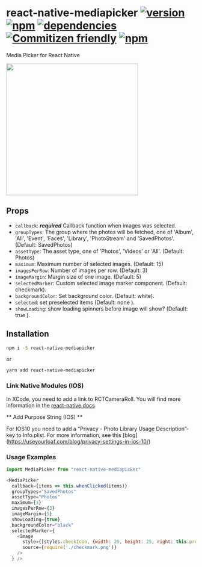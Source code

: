 # react-native-mediapicker [![version](https://img.shields.io/npm/v/react-native-mediapicker.svg?maxAge=1000&style=flat-square)](https://www.npmjs.org/package/react-native-mediapicker) [![npm](https://img.shields.io/npm/dt/express.svg?maxAge=1000&style=flat-square)](https://www.npmjs.org/package/react-native-mediapicker) [![dependencies](https://david-dm.org/stoffern/react-native-mediapicker.svg?maxAge=1000&style=flat-square)](https://david-dm.org/stoffern/react-native-mediapicker) [![Commitizen friendly](https://img.shields.io/badge/commitizen-friendly-brightgreen.svg?maxAge=2592000&style=flat-square)](http://commitizen.github.io/cz-cli/) [![npm](https://img.shields.io/npm/l/react-native-mediapicker.svg?maxAge=2592000&style=flat-square)]()


Media Picker for React Native


<img src="https://raw.githubusercontent.com/stoffern/react-native-mediapicker/master/demo/demo.gif" width="350">

## Props

- `callback`: ***required*** Callback function when images was selected.
- `groupTypes`: The group where the photos will be fetched, one of 'Album', 'All', 'Event', 'Faces', 'Library', 'PhotoStream' and 'SavedPhotos'. (Default: SavedPhotos)
- `assetType`: The asset type, one of 'Photos', 'Videos' or 'All'. (Default: Photos)
- `maximum`: Maximum number of selected images. (Default: 15)
- `imagesPerRow`: Number of images per row. (Default: 3)
- `imageMargin`: Margin size of one image. (Default: 5)
- `selectedMarker`: Custom selected image marker component. (Default: checkmark).
- `backgroundColor`: Set background color. (Default: white).
- `selected`: set preselected items (Default: none ).
- `showLoading`: show loading spinners before image will show? (Default: true ).


## Installation

```bash
npm i -S react-native-mediapicker
```
or
```bash
yarn add react-native-mediapicker
```

### Link Native Modules (IOS)

In XCode, you need to add a link to RCTCameraRoll. You will find more information in the [react-native docs](https://facebook.github.io/react-native/docs/linking-libraries-ios.html#content)

** Add Purpose String (IOS) **

For IOS10 you need to add a “Privacy - Photo Library Usage Description”-key to Info.plist. For more information, see this [blog] (https://useyourloaf.com/blog/privacy-settings-in-ios-10/)

### Usage Examples

```js
import MediaPicker from "react-native-mediapicker"
```

```javascript
<MediaPicker
  callback={items => this.whenClicked(items)}
  groupTypes="SavedPhotos"
  assetType="Photos"
  maximum={1}
  imagesPerRow={3}
  imageMargin={5}
  showLoading={true}
  backgroundColor="black"
  selectedMarker={
    <Image
      style={[styles.checkIcon, {width: 25, height: 25, right: this.props.imageMargin + 5},]}
      source={require('./checkmark.png')}
    />
  } />
```
